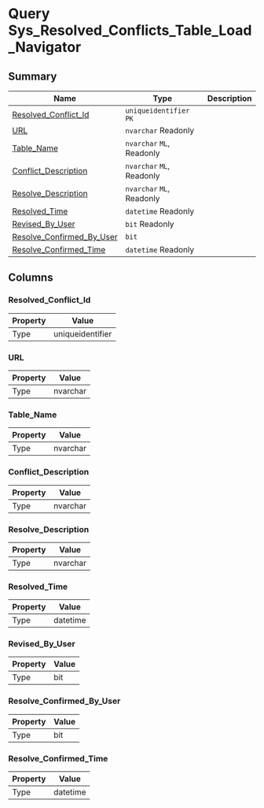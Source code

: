 # Query Sys_Resolved_Conflicts_Table_Load_Navigator


## Summary

| Name | Type | Description |
| - | - | --- |
|[Resolved_Conflict_Id](#resolved_conflict_id)|`uniqueidentifier` `PK`||
|[URL](#url)|`nvarchar` Readonly||
|[Table_Name](#table_name)|`nvarchar` `ML`, Readonly||
|[Conflict_Description](#conflict_description)|`nvarchar` `ML`, Readonly||
|[Resolve_Description](#resolve_description)|`nvarchar` `ML`, Readonly||
|[Resolved_Time](#resolved_time)|`datetime` Readonly||
|[Revised_By_User](#revised_by_user)|`bit` Readonly||
|[Resolve_Confirmed_By_User](#resolve_confirmed_by_user)|`bit` ||
|[Resolve_Confirmed_Time](#resolve_confirmed_time)|`datetime` Readonly||

## Columns

### Resolved_Conflict_Id

| Property | Value |
| - | - |
|Type|uniqueidentifier|

### URL

| Property | Value |
| - | - |
|Type|nvarchar|

### Table_Name

| Property | Value |
| - | - |
|Type|nvarchar|

### Conflict_Description

| Property | Value |
| - | - |
|Type|nvarchar|

### Resolve_Description

| Property | Value |
| - | - |
|Type|nvarchar|

### Resolved_Time

| Property | Value |
| - | - |
|Type|datetime|

### Revised_By_User

| Property | Value |
| - | - |
|Type|bit|

### Resolve_Confirmed_By_User

| Property | Value |
| - | - |
|Type|bit|

### Resolve_Confirmed_Time

| Property | Value |
| - | - |
|Type|datetime|


